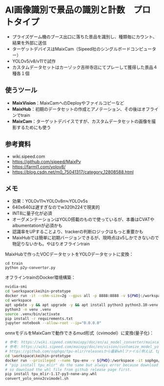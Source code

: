 # AI画像識別で景品の識別と計数　プロトタイプ
- プライズゲーム機のブース出口に落ちた景品を識別し、種類毎にカウント、結果を外部に送信
- ターゲットデバイスはMaixCam（Sipeed社のシングルボードコンピューター）
- YOLOv5/v8/v11で試作
- カスタムデータセットはカーゾック吉祥寺店にてプレーして獲得した景品４種各１個
## 使うツール
- **MaixVision**：MaixCamへのDeployやファイルコピーなど
- **MaixHub**：初期のデータセットの作成とアノテーション、その後はオフラインでtrain
- **MaixCam**：ターゲットデバイスですが、カスタムデータセットの画像を撮影するためにも使う

## 参考資料
- wiki.sipeed.com
- https://github.com/sipeed/MaixPy
- https://farml1.com/yolov8/
- https://blog.csdn.net/m0_75041317/category_12808588.html

## メモ
- 効果：YOLOv11≒YOLOv8n≒YOLOv5s
- 640x640は遅すぎなのでw320h224で現実的
- INT8に量子化が必須
- オーグメンテーションはYOLO搭載のもので使っているが、本番はCVATやalbumentationが必須かも
- 認識率をUPすることより、trackerの判断ロジックはもっと重要かも
- MaixHubでは簡単に初期バージョンできるが、現時点はv5しかできないので物足りないかも。やはりオフラインtrain

MaixHubで作ったVOCデータセットをYOLOデータセットに変換：
```
cd train
python p2y-convertor.py
```
オフラインtrainのDocker環境構築：
```bash
nvidia-smi
cd \workspace\keihin-prototype
docker run -it --shm-size=2g --gpus all -p 8888:8888 -v ${PWD}:/workspace nvidia/cuda:12.6.3-cudnn-runtime-ubuntu22.04 bash
cd workspace
apt update -y && apt upgrade -y && apt install python3 python3.10-venv libopencv-dev
python3 -m venv .venv
source .venv/bin/activate
pip install -r requirements.txt
jupyter notebook --allow-root --ip="0.0.0.0"
```
onnxモデルをMaixCamで動作できるmud形式（cvimodel）に変換(量子化)：
```bash
# 参考: https://wiki.sipeed.com/maixpy/doc/en/ai_model_converter/maixcam.html
# 参考: https://wiki.sipeed.com/maixpy/doc/en/vision/customize_model_yolov8.html
# https://github.com/sophgo/tpu-mlir/releasesから最新whlファイル(例えば、tpu_mlir-1.17-py3-none-any.whl)をダウンロード
cd \workspace\keihin-prototype
docker run --privileged --name tpu-env -v ${PWD}:/workspace -it sophgo/tpuc_dev
# "pip install tpu_mlir" do the same but always error because download out of time,
# so download the whl file from github release page first. 
pip install tpu_mlir-1.17-py3-none-any.whl
convert_yolo_onnx2cvimodel.sh
```
